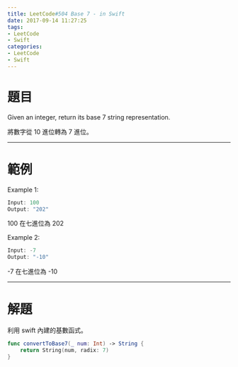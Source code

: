 ```yaml
---
title: LeetCode#504 Base 7 - in Swift
date: 2017-09-14 11:27:25
tags:
- LeetCode
- Swift
categories:
- LeetCode
- Swift
---
```


# 題目
Given an integer, return its base 7 string representation.

將數字從 10 進位轉為 7 進位。

---

# 範例
Example 1:

``` swift
Input: 100
Output: "202"
```
100 在七進位為 202

Example 2:

``` swift
Input: -7
Output: "-10"
```
-7 在七進位為 -10

---

# 解題

利用 swift 內建的基數函式。

``` swift
func convertToBase7(_ num: Int) -> String {
    return String(num, radix: 7)
}
```